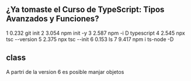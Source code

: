 ## ¿Ya tomaste el Curso de TypeScript: Tipos Avanzados y Funciones?   
   1        0.232 git init
   2        3.054 npm init -y
   3        2.587 npm -i D typescript
   4        2.545 npx tsc --version
   5        2.375 npx tsc --init
   6        0.153 ls
   7        9.417 npm i ts-node -D


## class

A partri de la version 6 es posible manjar objetos

